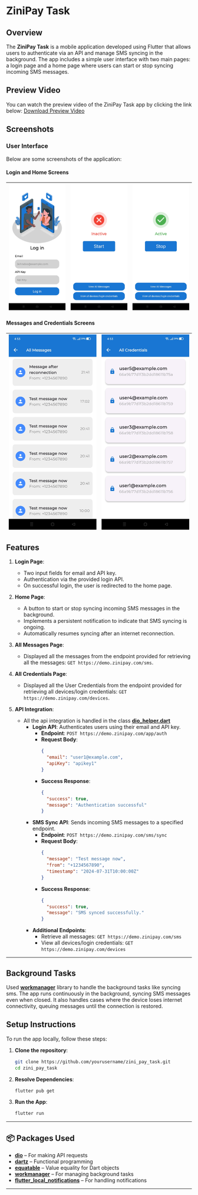 # ZiniPay Task

## Overview
The **ZiniPay Task** is a mobile application developed using Flutter that allows users to authenticate via an API and manage SMS syncing in the background. The app includes a simple user interface with two main pages: a login page and a home page where users can start or stop syncing incoming SMS messages.

## Preview Video
You can watch the preview video of the ZiniPay Task app by clicking the link below:
[Download Preview Video](assets/preview_video/preview_video.mp4)

## Screenshots
### User Interface
Below are some screenshots of the application:

#### Login and Home Screens
| ![Login Screen](assets/images/preview_images/login.jpg) | ![Home Inactive](assets/images/preview_images/home_inactive.jpg) | ![Home Active](assets/images/preview_images/home_active.jpg) |
|-------------------------------------------|-----------------------------------------------------|-------------------------------------------------|

#### Messages and Credentials Screens
| ![Messages Screen](assets/images/preview_images/messages.jpg) | ![Credentials Screen](assets/images/preview_images/credentials.jpg) |
|------------------------------------------------|-----------------------------------------------------|

## Features
1. **Login Page**:
   - Two input fields for email and API key.
   - Authentication via the provided login API.
   - On successful login, the user is redirected to the home page.

2. **Home Page**:
   - A button to start or stop syncing incoming SMS messages in the background.
   - Implements a persistent notification to indicate that SMS syncing is ongoing.
   - Automatically resumes syncing after an internet reconnection.
  
3. **All Messages Page**:
   - Displayed all the messages from the endpoint provided for retrieving all the messages: `GET https://demo.zinipay.com/sms`.

4. **All Credentials Page**:
   - Displayed all the User Credentials from the endpoint provided for retrieving all devices/login credentials: `GET https://demo.zinipay.com/devices`.
  
4. **API Integration**:
   - All the api integration is handled in the class [**dio_helper.dart**](lib/src/features/data/helpers/dio_helper.dart)
      - **Login API**: Authenticates users using their email and API key.
        - **Endpoint**: `POST https://demo.zinipay.com/app/auth`
        - **Request Body**:
          ```json
          {
            "email": "user1@example.com",
            "apiKey": "apikey1"
          }
          ```
        - **Success Response**:
          ```json
          {
            "success": true,
            "message": "Authentication successful"
          }
          ```
      - **SMS Sync API**: Sends incoming SMS messages to a specified endpoint.
        - **Endpoint**: `POST https://demo.zinipay.com/sms/sync`
        - **Request Body**:
          ```json
          {
            "message": "Test message now",
            "from": "+1234567890",
            "timestamp": "2024-07-31T10:00:00Z"
          }
          ```
        - **Success Response**:
          ```json
          {
            "success": true,
            "message": "SMS synced successfully."
          }
          ```
      - **Additional Endpoints**: 
        - Retrieve all messages: `GET https://demo.zinipay.com/sms`
        - View all devices/login credentials: `GET https://demo.zinipay.com/devices`
---

## Background Tasks
Used [**workmanager**](https://pub.dev/packages/workmanager) library to handle the background tasks like syncing sms.
The app runs continuously in the background, syncing SMS messages even when closed. It also handles cases where the device loses internet connectivity, queuing messages until the connection is restored.

## Setup Instructions
To run the app locally, follow these steps:

1. **Clone the repository**:
   ```bash
   git clone https://github.com/yourusername/zini_pay_task.git
   cd zini_pay_task

2. **Resolve Dependencies**:
   ```bash
   flutter pub get

2. **Run the App**:
   ```bash
   flutter run
---

## 📦 Packages Used

- [**dio**](https://pub.dev/packages/dio) – For making API requests
- [**dartz**](https://pub.dev/packages/dartz) – Functional programming
- [**equatable**](https://pub.dev/packages/equatable) – Value equality for Dart objects
- [**workmanager**](https://pub.dev/packages/workmanager) – For managing background tasks
- [**flutter_local_notifications**](https://pub.dev/packages/flutter_local_notifications ) – For handling notifications
---
